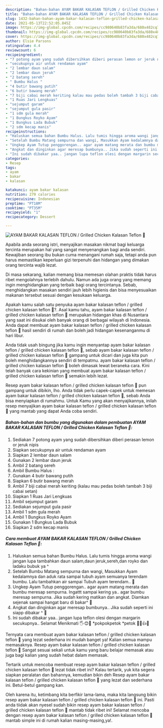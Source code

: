 ```yaml
---
description: "Bahan-bahan AYAM BAKAR KALASAN TEFLON / Grilled Chicken Kalasan Teflon 🐓 Sederhana dan Mudah Dibuat"
title: "Bahan-bahan AYAM BAKAR KALASAN TEFLON / Grilled Chicken Kalasan Teflon 🐓 Sederhana dan Mudah Dibuat"
slug: 1432-bahan-bahan-ayam-bakar-kalasan-teflon-grilled-chicken-kalasan-teflon-sederhana-dan-mudah-dibuat
date: 2021-05-13T22:52:05.845Z
image: https://img-global.cpcdn.com/recipes/cc980640b83fa3da/680x482cq70/ayam-bakar-kalasan-teflon-grilled-chicken-kalasan-teflon-🐓-foto-resep-utama.jpg
thumbnail: https://img-global.cpcdn.com/recipes/cc980640b83fa3da/680x482cq70/ayam-bakar-kalasan-teflon-grilled-chicken-kalasan-teflon-🐓-foto-resep-utama.jpg
cover: https://img-global.cpcdn.com/recipes/cc980640b83fa3da/680x482cq70/ayam-bakar-kalasan-teflon-grilled-chicken-kalasan-teflon-🐓-foto-resep-utama.jpg
author: Elsie Parsons
ratingvalue: 4.4
reviewcount: 6
recipeingredient:
- "7 potong ayam yang sudah dibersihkan diberi perasan lemon or jeruk nipis"
- "secukupnya air untuk rendaman ayam"
- "2 lembar daun salam"
- "2 lembar daun jeruk"
- "2 batang sereh"
- " Bumbu Halus "
- "4 butir bawang putih"
- "6 butir bawang merah"
- "7 biji cabai merah keriting kalau mau pedas boleh tambah 3 biji cabai setan"
- "1 Ruas Jari Lengkuas"
- "sejumput garam"
- "sejumput gula pasir"
- "1 sdm gula merah"
- "1 Bungkus Royko Ayam"
- "1 Bungkus Lada Bubuk"
- "2 sdm kecap manis"
recipeinstructions:
- "Haluskan semua bahan Bumbu Halus. Lalu tumis hingga aroma wangi jangan lupa tambahkan daun salam,daun jeruk,sereh,dan royko dan ladaku bubuk ya ^"
- "Setelah Bumbu Matang sempurna dan wangi, Masukkan Ayam kedalamnya dan aduk rata sampai tubuh ayam semuanya terendam bumbu. Lalu tambahkan air sampai Tubuh ayam terendam.. 🐓"
- "Ungkep Ayam Tutup penggorengan.. agar ayam matang merata dan bumbu meresap sempurna. Ingattt sampai kering ya.. agar bumbu meresap sempurna. Jika sudah kering matikan dan angkat. Diamkan sejenak sampai hangat baru di bakar^ 🐓"
- "Angkat dan dinginkan agar meresap bumbunya.. Jika sudah seperti ini siapp dibakar ^ 🐓"
- "Ini sudah dibakar yaa.. jangan lupa teflon olesi dengan margarin secukupnya.. Selamat Menikmati 🖐😊🐓 *pokpokpetok *petok 🐓🐓👍😁"
categories:
- Resep
tags:
- ayam
- bakar
- kalasan

katakunci: ayam bakar kalasan 
nutrition: 279 calories
recipecuisine: Indonesian
preptime: "PT18M"
cooktime: "PT35M"
recipeyield: "1"
recipecategory: Dessert

---
```



![AYAM BAKAR KALASAN TEFLON / Grilled Chicken Kalasan Teflon 🐓](https://img-global.cpcdn.com/recipes/cc980640b83fa3da/680x482cq70/ayam-bakar-kalasan-teflon-grilled-chicken-kalasan-teflon-🐓-foto-resep-utama.jpg)

Apabila anda seorang istri, menyajikan masakan nikmat bagi keluarga tercinta merupakan hal yang sangat menyenangkan bagi anda sendiri. Kewajiban seorang ibu bukan cuma menangani rumah saja, tetapi anda pun harus memastikan keperluan gizi terpenuhi dan hidangan yang dimakan orang tercinta wajib lezat.

Di masa  sekarang, kalian memang bisa memesan olahan praktis tidak harus ribet mengolahnya terlebih dahulu. Namun ada juga orang yang memang ingin menghidangkan yang terbaik bagi orang tercintanya. Sebab, menghidangkan masakan sendiri jauh lebih higienis dan bisa menyesuaikan makanan tersebut sesuai dengan kesukaan keluarga. 



Apakah kamu salah satu penyuka ayam bakar kalasan teflon / grilled chicken kalasan teflon 🐓?. Asal kamu tahu, ayam bakar kalasan teflon / grilled chicken kalasan teflon 🐓 merupakan hidangan khas di Nusantara yang saat ini disukai oleh banyak orang di berbagai wilayah di Indonesia. Anda dapat membuat ayam bakar kalasan teflon / grilled chicken kalasan teflon 🐓 hasil sendiri di rumah dan boleh jadi hidangan kesenanganmu di hari libur.

Anda tidak usah bingung jika kamu ingin menyantap ayam bakar kalasan teflon / grilled chicken kalasan teflon 🐓, sebab ayam bakar kalasan teflon / grilled chicken kalasan teflon 🐓 gampang untuk dicari dan juga kita pun boleh menghidangkannya sendiri di tempatmu. ayam bakar kalasan teflon / grilled chicken kalasan teflon 🐓 boleh dimasak lewat beraneka cara. Kini telah banyak cara kekinian yang membuat ayam bakar kalasan teflon / grilled chicken kalasan teflon 🐓 semakin lebih lezat.

Resep ayam bakar kalasan teflon / grilled chicken kalasan teflon 🐓 pun gampang untuk dibikin, lho. Anda tidak perlu capek-capek untuk memesan ayam bakar kalasan teflon / grilled chicken kalasan teflon 🐓, sebab Anda bisa menyiapkan di rumahmu. Untuk Kamu yang akan menyajikannya, inilah resep menyajikan ayam bakar kalasan teflon / grilled chicken kalasan teflon 🐓 yang mantab yang dapat Anda coba sendiri.

<!--inarticleads1-->

##### Bahan-bahan dan bumbu yang digunakan dalam pembuatan AYAM BAKAR KALASAN TEFLON / Grilled Chicken Kalasan Teflon 🐓:

1. Sediakan 7 potong ayam yang sudah dibersihkan diberi perasan lemon or jeruk nipis
1. Siapkan secukupnya air untuk rendaman ayam
1. Siapkan 2 lembar daun salam
1. Gunakan 2 lembar daun jeruk
1. Ambil 2 batang sereh
1. Ambil  Bumbu Halus :
1. Gunakan 4 butir bawang putih
1. Siapkan 6 butir bawang merah
1. Ambil 7 biji cabai merah keriting (kalau mau pedas boleh tambah 3 biji cabai setan)
1. Siapkan 1 Ruas Jari Lengkuas
1. Ambil sejumput garam
1. Sediakan sejumput gula pasir
1. Ambil 1 sdm gula merah
1. Ambil 1 Bungkus Royko Ayam
1. Gunakan 1 Bungkus Lada Bubuk
1. Siapkan 2 sdm kecap manis




<!--inarticleads2-->

##### Cara membuat AYAM BAKAR KALASAN TEFLON / Grilled Chicken Kalasan Teflon 🐓:

1. Haluskan semua bahan Bumbu Halus. Lalu tumis hingga aroma wangi jangan lupa tambahkan daun salam,daun jeruk,sereh,dan royko dan ladaku bubuk ya ^
1. Setelah Bumbu Matang sempurna dan wangi, Masukkan Ayam kedalamnya dan aduk rata sampai tubuh ayam semuanya terendam bumbu. Lalu tambahkan air sampai Tubuh ayam terendam.. 🐓
1. Ungkep Ayam Tutup penggorengan.. agar ayam matang merata dan bumbu meresap sempurna. Ingattt sampai kering ya.. agar bumbu meresap sempurna. Jika sudah kering matikan dan angkat. Diamkan sejenak sampai hangat baru di bakar^ 🐓
1. Angkat dan dinginkan agar meresap bumbunya.. Jika sudah seperti ini siapp dibakar ^ 🐓
1. Ini sudah dibakar yaa.. jangan lupa teflon olesi dengan margarin secukupnya.. Selamat Menikmati 🖐😊🐓 *pokpokpetok *petok 🐓🐓👍😁




Ternyata cara membuat ayam bakar kalasan teflon / grilled chicken kalasan teflon 🐓 yang lezat sederhana ini mudah banget ya! Kalian semua mampu memasaknya. Resep ayam bakar kalasan teflon / grilled chicken kalasan teflon 🐓 Sangat sesuai sekali untuk kamu yang baru belajar memasak atau juga bagi kalian yang sudah hebat dalam memasak.

Tertarik untuk mencoba membuat resep ayam bakar kalasan teflon / grilled chicken kalasan teflon 🐓 lezat tidak ribet ini? Kalau tertarik, yuk kita segera siapkan peralatan dan bahannya, kemudian bikin deh Resep ayam bakar kalasan teflon / grilled chicken kalasan teflon 🐓 yang lezat dan sederhana ini. Betul-betul gampang kan. 

Oleh karena itu, ketimbang kita berfikir lama-lama, maka kita langsung bikin resep ayam bakar kalasan teflon / grilled chicken kalasan teflon 🐓 ini. Pasti anda tiidak akan nyesel sudah bikin resep ayam bakar kalasan teflon / grilled chicken kalasan teflon 🐓 mantab tidak ribet ini! Selamat mencoba dengan resep ayam bakar kalasan teflon / grilled chicken kalasan teflon 🐓 mantab simple ini di rumah kalian masing-masing,ya!.

